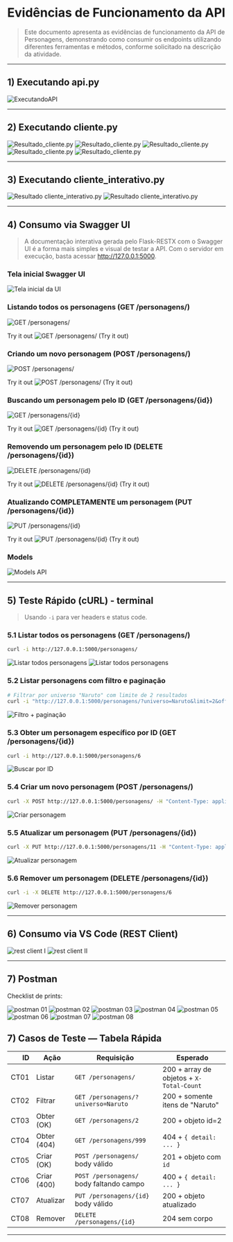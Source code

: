 # Evidências de Funcionamento da API

> Este documento apresenta as evidências de funcionamento da API de Personagens, demonstrando como consumir os endpoints utilizando diferentes ferramentas e métodos, conforme solicitado na descrição da atividade.

---

## 1) Executando api.py

![ExecutandoAPI](<evidencias_imagens/ExecutandoAPI.png>)

---

## 2) Executando cliente.py

![Resultado_cliente.py](<evidencias_imagens/Resultado cliente.py I.png>)
![Resultado_cliente.py](<evidencias_imagens/Resultado cliente.py II.png>)
![Resultado_cliente.py](<evidencias_imagens/Resultado cliente.py III.png>)
![Resultado_cliente.py](<evidencias_imagens/Resultado cliente.py IV.png>)
![Resultado_cliente.py](<evidencias_imagens/Resultado cliente.py V.png>)

---

## 3) Executando cliente_interativo.py

![Resultado cliente_interativo.py](<evidencias_imagens/Resultado I cliente_interativo.py.png>)
![Resultado cliente_interativo.py](<evidencias_imagens/Resultado II cliente_interativo.py.png>)

---

## 4) Consumo via Swagger UI

> A documentação interativa gerada pelo Flask-RESTX com o Swagger UI é a forma mais simples e visual de testar a API. Com o servidor em execução, basta acessar <http://127.0.0.1:5000>.

### Tela inicial Swagger UI

![Tela inicial da UI](<evidencias_imagens/01-Swagger. Tela inicial da UI.png>)

### Listando todos os personagens (GET /personagens/)

![GET /personagens/](<evidencias_imagens/02-Swagger. GET _personagens_ (expandindo).png>)

Try it out
![GET /personagens/ (Try it out)](<evidencias_imagens/03-Swagger GET _personagens_ (Try it out).png>)

### Criando um novo personagem (POST /personagens/)

![POST /personagens/](<evidencias_imagens/04-Swagger POST _personagens_ (expandido).png>)

Try it out
![POST /personagens/ (Try it out)](<evidencias_imagens/05-Swagger POST _personagens_ (Try it out).png>)

### Buscando um personagem pelo ID (GET /personagens/{id})

![GET /personagens/{id}](<evidencias_imagens/08-Swagger GET _personagens_{id} (expandido).png>)

Try it out
![GET /personagens/{id} (Try it out)](<evidencias_imagens/09-Swagger GET _personagens_{id} (Try it out).png>)

### Removendo um personagem pelo ID (DELETE /personagens/{id})

![DELETE /personagens/{id}](<evidencias_imagens/06-Swagger DELETE _personagens_{id} (expandido).png>)

Try it out
![DELETE /personagens/{id} (Try it out)](<evidencias_imagens/07-Swagger DELETE _personagens_{id} (Try it out).png>)

### Atualizando COMPLETAMENTE um personagem (PUT /personagens/{id})

![PUT /personagens/{id}](<evidencias_imagens/10-Swagger PUT _personagens_{id} (expandido).png>)

Try it out
![PUT /personagens/{id} (Try it out)](<evidencias_imagens/11-Swagger PUT _personagens_{id} (Try it out).png>)

### Models

![Models API](<evidencias_imagens/12.Swagger MODELS.png>)

---

## 5) Teste Rápido (cURL) - terminal

> Usando `-i` para ver headers e status code.

### 5.1 Listar todos os personagens (GET /personagens/)

```bash
curl -i http://127.0.0.1:5000/personagens/
```

![Listar todos personagens](<evidencias_imagens/curl_Listar todos personagens I.png>)
![Listar todos personagens](<evidencias_imagens/curl_Listar todos personagens II.png>)

### 5.2 Listar personagens com filtro e paginação

```bash
# Filtrar por universo "Naruto" com limite de 2 resultados
curl -i "http://127.0.0.1:5000/personagens/?universo=Naruto&limit=2&offset=0"
```

![Filtro + paginação](<evidencias_imagens/curl_Filtro+Paginação.png>)

### 5.3 Obter um personagem específico por ID (GET /personagens/{id})

```bash
curl -i http://127.0.0.1:5000/personagens/6
```

![Buscar por ID](<evidencias_imagens/curl_Buscar por id.png>)

### 5.4 Criar um novo personagem (POST /personagens/)

```bash
curl -X POST http://127.0.0.1:5000/personagens/ -H "Content-Type: application/json" -d "{\"nome\": \"Edward Elric\", \"universo\": \"Fullmetal Alchemist\", \"poder_principal\": \"Alquimia\"}"
```

![Criar personagem](<evidencias_imagens/curl_Criar personagem.png>)

### 5.5 Atualizar um personagem (PUT /personagens/{id})

```bash
curl -X PUT http://127.0.0.1:5000/personagens/11 -H "Content-Type: application/json" -d "{\"nome\": \"Edward Elric\", \"universo\": \"Fullmetal Alchemist\", \"poder_principal\": \"Alquimia Avançada\"}"
```

![Atualizar personagem](<evidencias_imagens/curl_Atualizar um personagem.png>)

### 5.6 Remover um personagem (DELETE /personagens/{id})

```bash
curl -i -X DELETE http://127.0.0.1:5000/personagens/6
```

![Remover personagem](<evidencias_imagens/curl_Remover personagem.png>)

---

## 6) Consumo via VS Code (REST Client)

![rest client I](<evidencias_imagens/X-Total-Count._vscode-01-get-200.png>)
![rest client II](<evidencias_imagens/id_vscode-01-get-200.png>)

---

## 7) Postman

Checklist de prints:

![postman 01](<evidencias_imagens/postman-01-coleção.png>)
![postman 02](<evidencias_imagens/postman-02-coleção.png>)
![postman 03](<evidencias_imagens/postman-03-listar.png>)
![postman 04](<evidencias_imagens/postman-04-Filtrar e paginar.png>)
![postman 05](<evidencias_imagens/postman-05-busca.png>)
![postman 06](<evidencias_imagens/postman-06-busca-404.png>)
![postman 07](<evidencias_imagens/postman-07-criar.png>)
![postman 08](<evidencias_imagens/postman-08-atualizar.png>)

## 7) Casos de Teste — Tabela Rápida

|   ID | Ação        | Requisição                               | Esperado                                 |
| ---: | ----------- | ---------------------------------------- | ---------------------------------------- |
| CT01 | Listar      | `GET /personagens/`                      | 200 + array de objetos + `X-Total-Count` |
| CT02 | Filtrar     | `GET /personagens/?universo=Naruto`      | 200 + somente itens de "Naruto"          |
| CT03 | Obter (OK)  | `GET /personagens/2`                     | 200 + objeto id=2                        |
| CT04 | Obter (404) | `GET /personagens/999`                   | 404 + `{ detail: ... }`                  |
| CT05 | Criar (OK)  | `POST /personagens/` body válido         | 201 + objeto com `id`                    |
| CT06 | Criar (400) | `POST /personagens/` body faltando campo | 400 + `{ detail: ... }`                  |
| CT07 | Atualizar   | `PUT /personagens/{id}` body válido      | 200 + objeto atualizado                  |
| CT08 | Remover     | `DELETE /personagens/{id}`               | 204 sem corpo                            |

---
